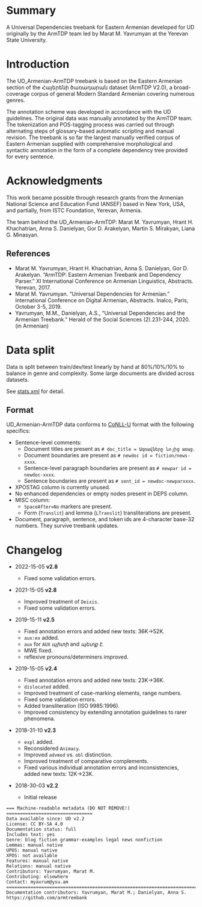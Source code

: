 # Summary

A Universal Dependencies treebank for Eastern Armenian developed for UD originally by the ArmTDP team led by Marat M. Yavrumyan at the Yerevan State University.

# Introduction

The UD_Armenian-ArmTDP treebank is based on the Eastern Armenian section of the Հայերենի ծառադարան dataset (ArmTDP V2.0), a broad-coverage corpus of general Modern Standard Armenian covering numerous genres.

The annotation scheme was developed in accordance with the UD guidelines. The original data was manually annotated by the ArmTDP team. The tokenization and POS-tagging process was carried out through alternating steps of glossary-based automatic scripting and manual revision. The treebank is so far the largest manually verified corpus of Eastern Armenian supplied with comprehensive morphological and syntactic annotation in the form of a complete dependency tree provided for every sentence.

# Acknowledgments

This work became possible through research grants from the Armenian National Science and Education Fund (ANSEF) based in New York, USA, and partially, from ISTC Foundation, Yerevan, Armenia.

The team behind the UD_Armenian-ArmTDP: Marat M. Yavrumyan, Hrant H. Khachatrian, Anna S. Danielyan, Gor D. Arakelyan, Martin S. Mirakyan, Liana G. Minasyan.

## References

* Marat M. Yavrumyan, Hrant H. Khachatrian, Anna S. Danielyan, Gor D. Arakelyan. “ArmTDP: Eastern Armenian Treebank and Dependency Parser.” XI International Conference on Armenian Linguistics, Abstracts. Yerevan, 2017.
* Marat M. Yavrumyan. “Universal Dependencies for Armenian.” International Conference on Digital Armenian, Abstracts. Inalco, Paris, October 3-5, 2019.
* Yavrumyan, M.M., Danielyan, A.S., “Universal Dependencies and the Armenian Treebank.” Herald of the Social Sciences (2).231-244, 2020. (in Armenian)

# Data split

Data is split between train/dev/test linearly by hand at 80%/10%/10% to balance in genre and complexity. Some large documents are divided across datasets.

See [stats.xml](https://github.com/UniversalDependencies/UD_Armenian-ArmTDP/blob/dev/stats.xml) for detail.

## Format

UD_Armenian-ArmTDP data conforms to [CoNLL-U](http://universaldependencies.org/format.html) format with the following specifics:
* Sentence-level comments:
  * Document titles are present as `# doc_title = Ագռավները Նոյից առաջ`.
  * Document boundaries are present as `# newdoc id = fiction/news-xxxx`.
  * Sentence-level paragraph boundaries are present as `# newpar id = newdoc-xxxx`.
  * Sentence boundaries are present as `# sent_id = newdoc-newparxxxx`.
* XPOSTAG column is currently unused.
* No enhanced dependencies or empty nodes present in DEPS column.
* MISC column:
  * `SpaceAfter=No` markers are present.
  * Form (`Translit`) and lemma (`LTranslit`) transliterations are present.
* Document, paragraph, sentence, and token ids are 4-character base-32 numbers. They survive treebank updates.


# Changelog

* 2022-15-05 **v2.8**
  * Fixed some validation errors.

* 2021-15-05 **v2.8**
  * Improved treatment of `Deixis`.
  * Fixed some validation errors.

* 2019-15-11 **v2.5**
  * Fixed annotation errors and added new texts: 36K→52K.
  * `aux:ex` added.
  * `aux` for `AUX` _պիտի_ and _պետք է_.
  * MWE fixed.
  * reflexive pronouns/determiners improved.
  
* 2019-15-05 **v2.4**
  * Fixed annotation errors and added new texts: 23K→36K.
  * `dislocated` added.
  * Improved treatment of case-marking elements, range numbers.
  * Fixed some validation errors.
  * Added transliteration (ISO 9985:1996).
  * Improved consistency by extending annotation guidelines to rarer phenomena.

* 2018-31-10 **v2.3**
  * `expl` added.
  * Reconsidered `Animacy`.
  * Improved `advmod` vs. `obl` distinction.
  * Improved treatment of comparative complements.
  * Fixed various individual annotation errors and inconsistencies, added new texts: 12K→23K.

* 2018-30-03 **v2.2**
  * Initial release

```
=== Machine-readable metadata (DO NOT REMOVE!) ================================
Data available since: UD v2.2
License: CC BY-SA 4.0
Documentation status: full
Includes text: yes
Genre: blog fiction grammar-examples legal news nonfiction  
Lemmas: manual native
UPOS: manual native
XPOS: not available
Features: manual native
Relations: manual native
Contributors: Yavrumyan, Marat M.
Contributing: elsewhere
Contact: myavrum@ysu.am
===============================================================================
Documentation contributors: Yavrumyan, Marat M.; Danielyan, Anna S.
https://github.com/armtreebank
```
